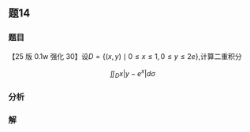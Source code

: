 ## 题14
### 题目
【25 版 0.1w 强化 30】设$D = \{ ( {x, y})  \mid  0 \leq  x \leq  1,0 \leq  y \leq  {2e}\}$,计算二重积分

$$
{\iint }_{D}x| {y - {e}^{x}}| {d\sigma }
$$
### 分析

### 解